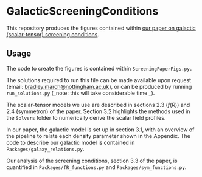 # GalacticScreeningConditions

This repository produces the figures contained within [our paper on galactic (scalar-tensor) screening conditions](https://arxiv.org/abs/2310.19955). 

## Usage

The code to create the figures is contained within ```ScreeningPaperFigs.py.```

The solutions required to run this file can be made available upon request (email: bradley.march@nottingham.ac.uk), or can be produced by running ```run_solutions.py``` (_note: this will take considerable time _).

The scalar-tensor models we use are described in sections 2.3 ($f(R)$) and 2.4 (symmetron) of the paper.
Section 3.2 highlights the methods used in the ```Solvers``` folder to numerically derive the scalar field profiles.

In our paper, the galactic model is set up in section 3.1, with an overview of the pipeline to relate each density parameter shown in the Appendix. The code to describe our galactic model is contained in ```Packages/galaxy_relations.py```. 

Our analysis of the screening conditions, section 3.3 of the paper, is quantified in ```Packages/fR_functions.py``` and ```Packages/sym_functions.py```. 




